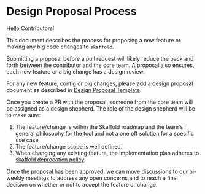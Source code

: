 # Design Proposal Process

Hello Contributors!

This document describes the process for proposing a new feature or making any
big code changes to `skaffold`.

Submitting a proposal before a pull request will likely reduce the back and
forth between the contributor and the core team. A proposal also ensures, each
new feature or a big change has a design review.

For any new feature, config or big changes, please add a design proposal document
as described in [Design Proposal Template](./design-proposal-template.md).

Once you create a PR with the proposal, someone from the core team will be
assigned as a design shepherd. The role of the design shepherd will be to make
sure:

1. The feature/change is within the Skaffold roadmap and the team's general
   philosophy for the tool and not a one off solution for a specific use case.
2. The feature/change scope is well defined.
3. When changing any existing feature, the implementation plan adheres to
   [skaffold deprecation policy](./../../deprecation-policy.md).

Once the proposal has been approved, we can move discussions to our bi-weekly
meetings to address any open concerns,and to reach a final decision on whether
or not to accept the feature or change.
